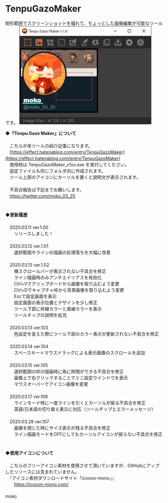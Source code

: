 # TenpuGazoMaker
矩形範囲でスクリーンショットを撮れて、ちょっとした画像編集が可能なツールです。
![image](image/SimpleCapImage.png)

**◆『Tenpu Gazo Maker』について**  
　  
　こちらが本ツールの紹介記事になります。  
　[https://effect.hatenablog.com/entry/TenpuGazoMaker](https://effect.hatenablog.com/entry/TenpuGazoMaker) 
　  
　使用時は TenpuGazoMaker_v1xx.exe を実行してください。  
　設定ファイルも同じフォルダ内に作成されます。  
　ツール上部のアイコンにカーソルを置くと説明文が表示されます。  
　  
　不具合報告は下記までお願いします。  
　https://twitter.com/moko_03_25  
　  
　  
**◆更新履歴**  
　  
　2020.03.11 ver.1.00  
　　リリースしました！  
　  
　2020.03.12 ver.1.01  
　　選択範囲やラインの描画の処理落ちを大幅に改善  
　  
　2020.03.13 ver.1.02  
　　横スクロールバーが表示されない不具合を修正  
　　ライン描画時のみアンチエイリアスを有効化  
　　Ctrl+Vでクリップボードから画像を取り込むよう変更  
　　Ctrl+Dでキャプチャ枠から背景画像を取り込むよう変更  
　　Escで設定画面を表示  
　　設定画面の表示位置とデザインを少し修正  
　　ツール下部に枠線カラーと直線カラーを表示  
　　ツールチップの説明を拡充  
　  
　2020.03.13 ver.103  
　　色設定を変えた際にツール下部のカラー表示が更新されない不具合を修正  
　  
　2020.03.14 ver.104  
　　スペースキー＋マウスドラッグによる表示画像のスクロールを追加  
　  
　2020.03.15 ver.105  
　　選択範囲の枠の描画時に角に隙間ができる不具合を修正  
　　画像上で右クリックすることでミニ設定ウインドウを表示  
　　マウスオーバーでアイコン画像を変更  
　  
　2020.03.17 ver.106  
　　ラインモード時に一度ラインを引くとカーソルが戻る不具合を修正  
　　英語/日本語の切り替え表示に対応（ツールチップとエラーメッセージ）  
　  
　2020.03.28 ver.107  
　　画像を閉じた時にサイズ表示が残る不具合を修正  
　　ライン描画モードをOFFにしてもカーソルアイコンが戻らない不具合を修正  
　  
　  
**◆使用アイコンについて**  
　  
　こちらのフリーアイコン素材を使用させて頂いていますが、GitHubにアップしたリソースには含まれていません。  
　『アイコン素材ダウンロードサイト「icooon-mono」』    
　　https://icooon-mono.com/  
　  
moko